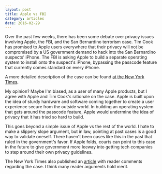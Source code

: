 ```yaml
---
layout: post
title: Apple vs FBI
category: articles 
date: 2016-02-29
---
```


Over the past few weeks, there has been some debate over privacy issues involving Apple, the FBI, and the San Bernardino terrorism case. Tim Cook has promised to Apple users everywhere that their privacy will not be compromised by a US government demand to hack into the San Bernardino suspects' iPhone. The FBI is asking Apple to build a separate operating system to install onto the suspect's iPhone, bypassing the passcode feature that currently comes standard on every iPhone.

A more detailed description of the case can be found [at the New York Times](http://www.nytimes.com/2016/02/26/technology/apple-unlock-iphone-fbi-san-bernardino-brief.html).

My opinion? Maybe I'm biased, as a user of many Apple products, but I agree with Apple and Tim Cook's rationale on the case. Apple is built upon the idea of sturdy hardware and software coming together to create a user experience secure from the outside world. In building an operating system that gets around the passcode feature, Apple would undermine the idea of privacy that it has tried so hard to build.

This goes beyond a simple issue of Apple vs the rest of the world. I hate to make a slippery slope argument, but in law, pointing at past cases is a good way to validate oneself. There haven't been cases like this in the past that ruled in the government's favor. If Apple folds, courts can point to this case in the future to give government more leeway into getting tech companies to step around their own privacy guidelines.

The New York Times also published an [article](http://www.nytimes.com/2016/02/19/technology/apple-fbi-reaction.html?action=click&contentCollection=Technology&module=RelatedCoverage&region=Marginalia&pgtype=article) with reader comments regarding the case. I think many reader arguments hold merit.
